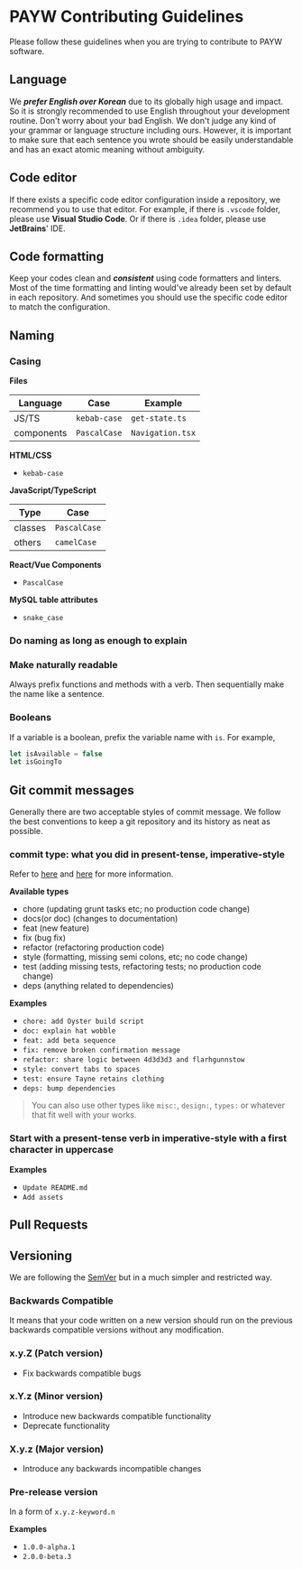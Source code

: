 # PAYW Contributing Guidelines

Please follow these guidelines when you are trying to contribute to PAYW software.

## Language

We **_prefer English over Korean_** due to its globally high usage and impact. So it is strongly recommended to use English throughout your development routine. Don't worry about your bad English. We don't judge any kind of your grammar or language structure including ours. However, it is important to make sure that each sentence you wrote should be easily understandable and has an exact atomic meaning without ambiguity.

## Code editor

If there exists a specific code editor configuration inside a repository, we recommend you to use that editor. For example, if there is `.vscode` folder, please use **Visual Studio Code**. Or if there is `.idea` folder, please use **JetBrains**' IDE.

## Code formatting

Keep your codes clean and **_consistent_** using code formatters and linters. Most of the time formatting and linting would've already been set by default in each repository. And sometimes you should use the specific code editor to match the configuration.

## Naming

### Casing

**Files**

| Language   | Case         | Example          |
| ---------- | ------------ | ---------------- |
| JS/TS      | `kebab-case` | `get-state.ts`   |
| components | `PascalCase` | `Navigation.tsx` |

**HTML/CSS**

- `kebab-case`

**JavaScript/TypeScript**

| Type    | Case         |
| ------- | ------------ |
| classes | `PascalCase` |
| others  | `camelCase`  |

**React/Vue Components**

- `PascalCase`

**MySQL table attributes**

- `snake_case`

### Do naming as long as enough to explain

### Make naturally readable

Always prefix functions and methods with a verb. Then sequentially make the name like a sentence.

### Booleans

If a variable is a boolean, prefix the variable name with `is`. For example,

```ts
let isAvailable = false
let isGoingTo
```

## Git commit messages

Generally there are two acceptable styles of commit message. We follow the best conventions to keep a git repository and its history as neat as possible.

### commit type: what you did in present-tense, imperative-style

Refer to [here](http://karma-runner.github.io/0.10/dev/git-commit-msg.html) and [here](https://seesparkbox.com/foundry/semantic_commit_messages) for more information.

**Available types**

- chore (updating grunt tasks etc; no production code change)
- docs(or doc) (changes to documentation)
- feat (new feature)
- fix (bug fix)
- refactor (refactoring production code)
- style (formatting, missing semi colons, etc; no code change)
- test (adding missing tests, refactoring tests; no production code change)
- deps (anything related to dependencies)

**Examples**

- `chore: add Oyster build script`
- `doc: explain hat wobble`
- `feat: add beta sequence`
- `fix: remove broken confirmation message`
- `refactor: share logic between 4d3d3d3 and flarhgunnstow`
- `style: convert tabs to spaces`
- `test: ensure Tayne retains clothing`
- `deps: bump dependencies`

> You can also use other types like `misc:`, `design:`, `types:` or whatever that fit well with your works.

### Start with a present-tense verb in imperative-style with a first character in uppercase

**Examples**

- `Update README.md`
- `Add assets`

## Pull Requests

## Versioning

We are following the [SemVer](https://semver.org/) but in a much simpler and restricted way.

### Backwards Compatible

It means that your code written on a new version should run on the previous backwards compatible versions without any modification.

### x.y.Z (Patch version)

- Fix backwards compatible bugs

### x.Y.z (Minor version)

- Introduce new backwards compatible functionality
- Deprecate functionality

### X.y.z (Major version)

- Introduce any backwards incompatible changes

### Pre-release version

In a form of `x.y.z-keyword.n`

**Examples**

- `1.0.0-alpha.1`
- `2.0.0-beta.3`
